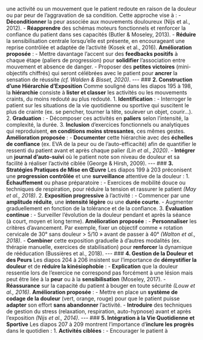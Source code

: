 une activité ou un mouvement que le patient redoute en raison de la douleur ou par peur de l’aggravation de sa condition. Cette approche vise à : - **Déconditionner** la peur associée aux mouvements douloureux (Nijs et al., 2012). - **Réapprendre** des schémas moteurs fonctionnels et renforcer la confiance du patient dans ses capacités (Butler & Moseley, 2013). - **Réduire** la sensibilisation centrale lorsqu’elle est présente, en encourageant une reprise contrôlée et adaptée de l’activité (Kosek et al., 2016). **Amélioration proposée** : - Mettre davantage l’accent sur des **feedbacks positifs** à chaque étape (paliers de progression) pour **solidifier** l’association entre mouvement et absence de danger. - Proposer des **petites victoires** (mini-objectifs chiffrés) qui seront célébrées avec le patient pour **ancrer** la sensation de réussite *(cf. Walden & Bisset, 2020)*. --- ### **2. Construction d’une Hiérarchie d’Exposition** Comme souligné dans les diapos 195 à 198, la **hiérarchie** consiste à **lister et classer** les activités ou les mouvements craints, du moins redouté au plus redouté. 1. **Identification** : - Interroger le patient sur les situations de la vie quotidienne ou sportive qui suscitent le plus de crainte (ex. se pencher, tourner la tête, soulever un objet, courir…). 2. **Graduation** : - Décomposer ces activités en **paliers** selon l’intensité, la complexité, la durée. 3. **Inclusion** d’exercices fonctionnels ou analytiques qui reproduisent, **en conditions moins stressantes**, ces mêmes gestes. **Amélioration proposée** : - **Documenter** cette hiérarchie avec des **échelles de confiance** (ex. EVA de la peur ou de l’auto-efficacité) afin de quantifier le ressenti du patient avant et après chaque palier *(Lin et al., 2020)*. - **Intégrer** un **journal d’auto-suivi** où le patient note son niveau de douleur et sa facilité à réaliser l’activité ciblée (George & Hirsh, 2009). --- ### **3. Stratégies Pratiques de Mise en Œuvre** Les diapos 199 à 203 préconisent une **progression contrôlée** et une **surveillance** attentive de la douleur : 1. **Échauffement** ou phase préparatoire : - Exercices de mobilité douce ou techniques de respiration, pour réduire la tension et rassurer le patient *(May et al., 2018)*. 2. **Exposition progressive** à l’activité : - Commencer par une **amplitude réduite**, une **intensité légère** ou une **durée courte**. - Augmenter graduellement en fonction de la tolérance et de la confiance. 3. **Évaluation continue** : - Surveiller l’évolution de la douleur pendant et après la séance (à court, moyen et long terme). **Amélioration proposée** : - **Personnaliser** les critères d’avancement. Par exemple, fixer un objectif comme « rotation cervicale de 30° sans douleur > 5/10 » avant de passer à 40° *(Walton et al., 2018)*. - **Combiner** cette exposition graduelle à d’autres modalités (ex. thérapie manuelle, exercices de stabilisation) pour **renforcer** la dynamique de rééducation (Bussières et al., 2018). --- ### **4. Gestion de la Douleur et des Peurs** Les diapos 204 à 206 insistent sur l’importance de **démystifier la douleur** et de **réduire la kinésiophobie** : - **Explication** que la douleur ressentie lors de l’exercice ne correspond pas forcément à une lésion mais peut être liée à la **peur** ou à la **sensibilisation** (Moseley, 2017). - **Réassurance** sur la capacité du patient à bouger en toute sécurité *(Louw et al., 2016)*. **Amélioration proposée** : - Mettre en place un **système de codage de la douleur** (vert, orange, rouge) pour que le patient puisse **adapter** son effort **sans abandonner** l’activité. - **Introduire** des techniques de gestion du stress (relaxation, respiration, auto-hypnose) avant et après l’exposition *(Nijs et al., 2014)*. --- ### **5. Intégration à la Vie Quotidienne et Sportive** Les diapos 207 à 209 montrent l’importance d’**inclure les progrès** dans le quotidien : 1. **Activités ciblées** : - Encourager le patient à